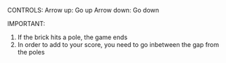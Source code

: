 CONTROLS:
Arrow up: Go up
Arrow down: Go down

IMPORTANT:
1) If the brick hits a pole, the game ends
2) In order to add to your score, you need to go inbetween the gap from the poles
